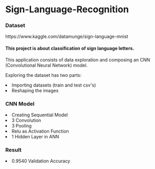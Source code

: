 # Sign-Language-Recognition

<h3> Dataset</h3>
<a> https://www.kaggle.com/datamunge/sign-language-mnist </a>

<h4>This project is about classification of sign language letters.</h4>
<p>This application consists of data exploration and composing an CNN (Convolutional Neural Network) model.</p>
<p>Exploring the dataset has two parts:<li>Importing datasets (train and test csv's)</li>
  <li>Reshaping the images</li><p/>
<h3> CNN Model</h3>
  <li> Creating Sequential Model</li>
  <li> 3 Convolution </li>
  <li> 3 Pooling </li>
  <li> Relu as Activation Function </li>
  <li> 1 Hidden Layer in ANN </li>
  
  <h3> Result</h3>
    <li> 0.9540 Validation Accuracy </li>
